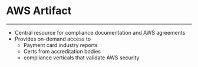 # AWS Artifact
---
- Central resource for compliance documentation and AWS agreements
- Provides on-demand access to 
	- Payment card industry reports
	- Certs from accreditation bodies
	- compliance verticals that validate AWS security